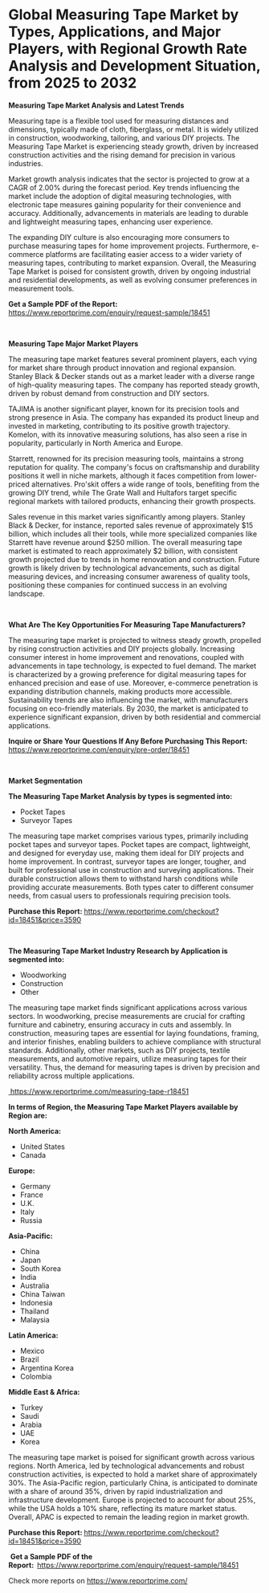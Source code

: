 <p><h1>Global Measuring Tape Market by Types, Applications, and Major Players, with Regional Growth Rate Analysis and Development Situation, from 2025 to 2032</h1></p><p><strong>Measuring Tape Market Analysis and Latest Trends</strong></p>
<p><p>Measuring tape is a flexible tool used for measuring distances and dimensions, typically made of cloth, fiberglass, or metal. It is widely utilized in construction, woodworking, tailoring, and various DIY projects. The Measuring Tape Market is experiencing steady growth, driven by increased construction activities and the rising demand for precision in various industries.</p><p>Market growth analysis indicates that the sector is projected to grow at a CAGR of 2.00% during the forecast period. Key trends influencing the market include the adoption of digital measuring technologies, with electronic tape measures gaining popularity for their convenience and accuracy. Additionally, advancements in materials are leading to durable and lightweight measuring tapes, enhancing user experience.</p><p>The expanding DIY culture is also encouraging more consumers to purchase measuring tapes for home improvement projects. Furthermore, e-commerce platforms are facilitating easier access to a wider variety of measuring tapes, contributing to market expansion. Overall, the Measuring Tape Market is poised for consistent growth, driven by ongoing industrial and residential developments, as well as evolving consumer preferences in measurement tools.</p></p>
<p><strong>Get a Sample PDF of the Report:&nbsp;</strong> <a href="https://www.reportprime.com/enquiry/request-sample/18451?utm_campaign=3004&utm_medium=2&utm_source=Github&utm_content=ia&utm_term=19032025&utm_id=measuring-tape">https://www.reportprime.com/enquiry/request-sample/18451</a></p>
<p>&nbsp;</p>
<p><strong>Measuring Tape Major Market Players</strong></p>
<p><p>The measuring tape market features several prominent players, each vying for market share through product innovation and regional expansion. Stanley Black & Decker stands out as a market leader with a diverse range of high-quality measuring tapes. The company has reported steady growth, driven by robust demand from construction and DIY sectors. </p><p>TAJIMA is another significant player, known for its precision tools and strong presence in Asia. The company has expanded its product lineup and invested in marketing, contributing to its positive growth trajectory. Komelon, with its innovative measuring solutions, has also seen a rise in popularity, particularly in North America and Europe.</p><p>Starrett, renowned for its precision measuring tools, maintains a strong reputation for quality. The company's focus on craftsmanship and durability positions it well in niche markets, although it faces competition from lower-priced alternatives. Pro'skit offers a wide range of tools, benefiting from the growing DIY trend, while The Grate Wall and Hultafors target specific regional markets with tailored products, enhancing their growth prospects.</p><p>Sales revenue in this market varies significantly among players. Stanley Black & Decker, for instance, reported sales revenue of approximately $15 billion, which includes all their tools, while more specialized companies like Starrett have revenue around $250 million. The overall measuring tape market is estimated to reach approximately $2 billion, with consistent growth projected due to trends in home renovation and construction. Future growth is likely driven by technological advancements, such as digital measuring devices, and increasing consumer awareness of quality tools, positioning these companies for continued success in an evolving landscape.</p></p>
<p>&nbsp;</p>
<p><strong>What Are The Key Opportunities For Measuring Tape Manufacturers?</strong></p>
<p><p>The measuring tape market is projected to witness steady growth, propelled by rising construction activities and DIY projects globally. Increasing consumer interest in home improvement and renovations, coupled with advancements in tape technology, is expected to fuel demand. The market is characterized by a growing preference for digital measuring tapes for enhanced precision and ease of use. Moreover, e-commerce penetration is expanding distribution channels, making products more accessible. Sustainability trends are also influencing the market, with manufacturers focusing on eco-friendly materials. By 2030, the market is anticipated to experience significant expansion, driven by both residential and commercial applications.</p></p>
<p><strong>Inquire or Share Your Questions If Any Before Purchasing This Report:</strong> <a href="https://www.reportprime.com/enquiry/pre-order/18451?utm_campaign=3004&utm_medium=2&utm_source=Github&utm_content=ia&utm_term=19032025&utm_id=measuring-tape">https://www.reportprime.com/enquiry/pre-order/18451</a></p>
<p>&nbsp;</p>
<p><strong>Market Segmentation</strong></p>
<p><strong>The Measuring Tape Market Analysis by types is segmented into:</strong></p>
<p><ul><li>Pocket Tapes</li><li>Surveyor Tapes</li></ul></p>
<p><p>The measuring tape market comprises various types, primarily including pocket tapes and surveyor tapes. Pocket tapes are compact, lightweight, and designed for everyday use, making them ideal for DIY projects and home improvement. In contrast, surveyor tapes are longer, tougher, and built for professional use in construction and surveying applications. Their durable construction allows them to withstand harsh conditions while providing accurate measurements. Both types cater to different consumer needs, from casual users to professionals requiring precision tools.</p></p>
<p><strong>Purchase this Report:&nbsp;</strong><a href="https://www.reportprime.com/checkout?id=18451&price=3590&utm_campaign=3004&utm_medium=2&utm_source=Github&utm_content=ia&utm_term=19032025&utm_id=measuring-tape">https://www.reportprime.com/checkout?id=18451&price=3590</a></p>
<p>&nbsp;</p>
<p><strong>The Measuring Tape Market Industry Research by Application is segmented into:</strong></p>
<p><ul><li>Woodworking</li><li>Construction</li><li>Other</li></ul></p>
<p><p>The measuring tape market finds significant applications across various sectors. In woodworking, precise measurements are crucial for crafting furniture and cabinetry, ensuring accuracy in cuts and assembly. In construction, measuring tapes are essential for laying foundations, framing, and interior finishes, enabling builders to achieve compliance with structural standards. Additionally, other markets, such as DIY projects, textile measurements, and automotive repairs, utilize measuring tapes for their versatility. Thus, the demand for measuring tapes is driven by precision and reliability across multiple applications.</p></p>
<p><a href="https://www.reportprime.com/measuring-tape-r18451?utm_campaign=3004&utm_medium=2&utm_source=Github&utm_content=ia&utm_term=19032025&utm_id=measuring-tape">&nbsp;https://www.reportprime.com/measuring-tape-r18451</a></p>
<p><strong>In terms of Region, the Measuring Tape Market Players available by Region are:</strong></p>
<p>
    <p> <strong> North America: </strong>
        <ul>
            <li>United States</li>
            <li>Canada</li>
        </ul>
        </p> 
    <p> <strong> Europe: </strong>
        <ul>
            <li>Germany</li>
            <li>France</li>
            <li>U.K.</li>
            <li>Italy</li>
            <li>Russia</li>
        </ul>
        </p> 
    <p> <strong> Asia-Pacific: </strong>
        <ul>
            <li>China</li>
            <li>Japan</li>
            <li>South Korea</li>
            <li>India</li>
            <li>Australia</li>
            <li>China Taiwan</li>
            <li>Indonesia</li>
            <li>Thailand</li>
            <li>Malaysia</li>
        </ul>
        </p> 
    <p> <strong> Latin America: </strong>
        <ul>
            <li>Mexico</li>
            <li>Brazil</li>
            <li>Argentina Korea</li>
            <li>Colombia</li>
        </ul>
        </p> 
    <p> <strong> Middle East & Africa: </strong>
        <ul>
            <li>Turkey</li>
            <li>Saudi</li>
            <li>Arabia</li>
            <li>UAE</li>
            <li>Korea</li>
        </ul>
    </p>
    </p>
<p><p>The measuring tape market is poised for significant growth across various regions. North America, led by technological advancements and robust construction activities, is expected to hold a market share of approximately 30%. The Asia-Pacific region, particularly China, is anticipated to dominate with a share of around 35%, driven by rapid industrialization and infrastructure development. Europe is projected to account for about 25%, while the USA holds a 10% share, reflecting its mature market status. Overall, APAC is expected to remain the leading region in market growth.</p></p>
<p><strong>Purchase this Report: </strong><a href="https://www.reportprime.com/checkout?id=18451&price=3590&utm_campaign=3004&utm_medium=2&utm_source=Github&utm_content=ia&utm_term=19032025&utm_id=measuring-tape">https://www.reportprime.com/checkout?id=18451&price=3590</a></p>
<p>&nbsp;<strong>Get a Sample PDF of the Report:&nbsp;&nbsp;</strong><a href="https://www.reportprime.com/enquiry/request-sample/18451?utm_campaign=3004&utm_medium=2&utm_source=Github&utm_content=ia&utm_term=19032025&utm_id=measuring-tape">https://www.reportprime.com/enquiry/request-sample/18451</a></p>
<p><strong></strong></p>
<p>Check more reports on <a href="https://www.reportprime.com/?utm_campaign=3004&utm_medium=2&utm_source=Github&utm_content=ia&utm_term=19032025&utm_id=measuring-tape">https://www.reportprime.com/</a></p>